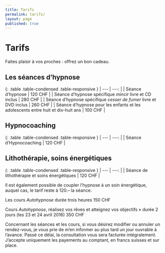 ```yaml
---
title: Tarifs
permalink: tarifs/
layout: page
published: true
---
```


# Tarifs

Faites plaisir à vos proches : offrez un bon cadeau.

## Les séances d’hypnose

{: .table .table-condensed .table-responsive }
| ---                                                                             | ---:         |
| Séance d’hypnose                                                                | 120&nbsp;CHF |
| Séance d’hypnose spécifique *mincir* livre et CD inclus                         | 280&nbsp;CHF |
| Séance d’hypnose spécifique *cesser de fumer* livre et DVD inclus               | 260&nbsp;CHF |
| Séance d’hypnose pour les enfants et les adolescents entre huit et dix-huit ans | 100&nbsp;CHF |

## Hypnocoaching

{: .table .table-condensed .table-responsive }
| ---                                                                             | ---:         |
| Séance d’Hypnocoaching                                                          | 120&nbsp;CHF |

## Lithothérapie, soins énergétiques

{: .table .table-condensed .table-responsive }
| ---                                                                             | ---:         |
| Séance de lithothérapie et soins énergétiques                                   | 120&nbsp;CHF |


Il est également possible de coupler l’hypnose à un soin énergétique, auquel cas, le tarif reste à 120.– la séance.

Les cours *Autohypnose* durée trois heures 150 CHF

Cours *Autohypnose*, réalisez vos rêves et atteignez vos objectifs » durée 2 jours (les 23 et 24 avril 2016) 350 CHF

Concernant les séances et les cours, si vous désirez modifier ou annuler un rendez-vous, je vous prie de m’en informer au plus tard un jour ouvrable à l’avance. Passé ce délai, la consultation vous sera facturée intégralement. J’accepte uniquement les payements au comptant, en francs suisses et sur place.

